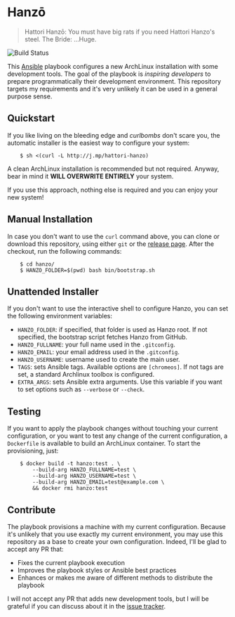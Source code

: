 # Hanzō

> Hattori Hanzō: You must have big rats if you need Hattori Hanzo's steel.
> The Bride: ...Huge.

![Build Status](https://github.com/palazzem/hanzo/actions/workflows/test.yaml/badge.svg?branch=master)

This [Ansible](https://www.ansible.com/) playbook configures a new ArchLinux
installation with some development tools. The goal of the playbook is *inspiring
developers* to prepare programmatically their development environment. This
repository targets my requirements and it's very unlikely it can be used in a
general purpose sense.

## Quickstart

If you like living on the bleeding edge and *curlbombs* don't scare you, the
automatic installer is the easiest way to configure your system:

```shell
    $ sh <(curl -L http://j.mp/hattori-hanzo)
```

A clean ArchLinux installation is recommended but not required. Anyway, bear
in mind it **WILL OVERWRITE ENTIRELY** your system.

If you use this approach, nothing else is required and you can enjoy your
new system!

## Manual Installation

In case you don't want to use the `curl` command above, you can clone or
download this repository, using either `git` or the [release page](https://github.com/palazzem/hanzo/releases).
After the checkout, run the following commands:

```shell
    $ cd hanzo/
    $ HANZO_FOLDER=$(pwd) bash bin/bootstrap.sh
```

## Unattended Installer

If you don't want to use the interactive shell to configure Hanzo, you can
set the following environment variables:

* `HANZO_FOLDER`: if specified, that folder is used as Hanzo root. If not specified, the bootstrap script fetches Hanzo from GitHub.
* `HANZO_FULLNAME`: your full name used in the `.gitconfig`.
* `HANZO_EMAIL`: your email address used in the `.gitconfig`.
* `HANZO_USERNAME`: username used to create the main user.
* `TAGS`: sets Ansible tags. Available options are `[chromeos]`. If not tags are set, a standard Archlinux toolbox is configured.
* `EXTRA_ARGS`: sets Ansible extra arguments. Use this variable if you want to set options such as `--verbose` or `--check`.

## Testing

If you want to apply the playbook changes without touching your current
configuration, or you want to test any change of the current configuration,
a `Dockerfile` is available to build an ArchLinux container. To start the
provisioning, just:

```shell
    $ docker build -t hanzo:test . \
        --build-arg HANZO_FULLNAME=test \
        --build-arg HANZO_USERNAME=test \
        --build-arg HANZO_EMAIL=test@example.com \
        && docker rmi hanzo:test
```

## Contribute

The playbook provisions a machine with my current configuration. Because
it's unlikely that you use exactly my current environment, you may use
this repository as a base to create your own configuration. Indeed, I'll
be glad to accept any PR that:

* Fixes the current playbook execution
* Improves the playbook styles or Ansible best practices
* Enhances or makes me aware of different methods to distribute the playbook

I will not accept any PR that adds new development tools, but I will be
grateful if you can discuss about it in the [issue tracker](https://github.com/palazzem/hanzo/issues).
